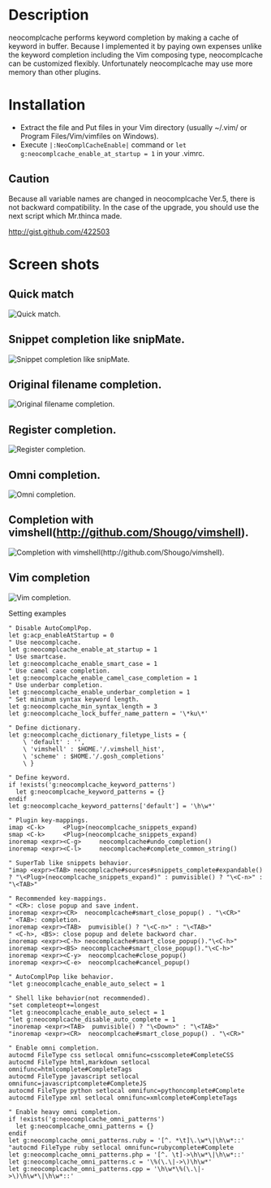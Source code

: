 Description
===========
neocomplcache performs keyword completion by making a cache of keyword in
buffer. Because I implemented it by paying own expenses unlike the keyword
completion including the Vim composing type, neocomplcache can be customized
flexibly. Unfortunately neocomplcache may use more memory than other
plugins.


Installation
============

* Extract the file and Put files in your Vim directory
   (usually ~/.vim/ or Program Files/Vim/vimfiles on Windows).
* Execute `|:NeoComplCacheEnable|` command or
`let g:neocomplcache_enable_at_startup = 1`
in your .vimrc.

Caution
-------

Because all variable names are changed in neocomplcache Ver.5, there is not
backward compatibility. In the case of the upgrade, you should use the next
script which Mr.thinca made.

http://gist.github.com/422503

Screen shots
============

Quick match
-----------
![Quick match.](http://3.bp.blogspot.com/_ci2yBnqzJgM/TD1PeahCmOI/AAAAAAAAADc/Rz_Pbpr92z4/s1600/quick_match.png)

Snippet completion like snipMate.
-----------
![Snippet completion like snipMate.](http://3.bp.blogspot.com/_ci2yBnqzJgM/SfkgaHXLS0I/AAAAAAAAAA4/TmaylpFl_Uw/s1600-h/Screenshot2.PNG)

Original filename completion.
-----------
![Original filename completion.](http://1.bp.blogspot.com/_ci2yBnqzJgM/TD1O5_bOQ2I/AAAAAAAAADE/vHf9Xg_mrTI/s1600/filename_complete.png)

Register completion.
-----------
![Register completion.](http://1.bp.blogspot.com/_ci2yBnqzJgM/TD1Pel4fomI/AAAAAAAAADk/YsAxF8i6r3w/s1600/register_complete.png)

Omni completion.
----------------
![Omni completion.](http://2.bp.blogspot.com/_ci2yBnqzJgM/TD1PTolkTBI/AAAAAAAAADU/knJ3eniuHWI/s1600/omni_complete.png)

Completion with vimshell(http://github.com/Shougo/vimshell).
------------------------------------------------------------
![Completion with vimshell(http://github.com/Shougo/vimshell).](http://1.bp.blogspot.com/_ci2yBnqzJgM/TD1PLfdQrwI/AAAAAAAAADM/2pSFRTHwYOY/s1600/neocomplcache_with_vimshell.png)

Vim completion
------------------------------------------------------------
![Vim completion.](http://1.bp.blogspot.com/_ci2yBnqzJgM/TD1PfKTlwnI/AAAAAAAAADs/nOGWTRLuae8/s1600/vim_complete.png)

Setting examples

```vim
" Disable AutoComplPop.
let g:acp_enableAtStartup = 0
" Use neocomplcache.
let g:neocomplcache_enable_at_startup = 1
" Use smartcase.
let g:neocomplcache_enable_smart_case = 1
" Use camel case completion.
let g:neocomplcache_enable_camel_case_completion = 1
" Use underbar completion.
let g:neocomplcache_enable_underbar_completion = 1
" Set minimum syntax keyword length.
let g:neocomplcache_min_syntax_length = 3
let g:neocomplcache_lock_buffer_name_pattern = '\*ku\*'

" Define dictionary.
let g:neocomplcache_dictionary_filetype_lists = {
    \ 'default' : '',
    \ 'vimshell' : $HOME.'/.vimshell_hist',
    \ 'scheme' : $HOME.'/.gosh_completions'
    \ }

" Define keyword.
if !exists('g:neocomplcache_keyword_patterns')
  let g:neocomplcache_keyword_patterns = {}
endif
let g:neocomplcache_keyword_patterns['default'] = '\h\w*'

" Plugin key-mappings.
imap <C-k>     <Plug>(neocomplcache_snippets_expand)
smap <C-k>     <Plug>(neocomplcache_snippets_expand)
inoremap <expr><C-g>     neocomplcache#undo_completion()
inoremap <expr><C-l>     neocomplcache#complete_common_string()

" SuperTab like snippets behavior.
"imap <expr><TAB> neocomplcache#sources#snippets_complete#expandable() ? "\<Plug>(neocomplcache_snippets_expand)" : pumvisible() ? "\<C-n>" : "\<TAB>"

" Recommended key-mappings.
" <CR>: close popup and save indent.
inoremap <expr><CR>  neocomplcache#smart_close_popup() . "\<CR>"
" <TAB>: completion.
inoremap <expr><TAB>  pumvisible() ? "\<C-n>" : "\<TAB>"
" <C-h>, <BS>: close popup and delete backword char.
inoremap <expr><C-h> neocomplcache#smart_close_popup()."\<C-h>"
inoremap <expr><BS> neocomplcache#smart_close_popup()."\<C-h>"
inoremap <expr><C-y>  neocomplcache#close_popup()
inoremap <expr><C-e>  neocomplcache#cancel_popup()

" AutoComplPop like behavior.
"let g:neocomplcache_enable_auto_select = 1

" Shell like behavior(not recommended).
"set completeopt+=longest
"let g:neocomplcache_enable_auto_select = 1
"let g:neocomplcache_disable_auto_complete = 1
"inoremap <expr><TAB>  pumvisible() ? "\<Down>" : "\<TAB>"
"inoremap <expr><CR>  neocomplcache#smart_close_popup() . "\<CR>"

" Enable omni completion.
autocmd FileType css setlocal omnifunc=csscomplete#CompleteCSS
autocmd FileType html,markdown setlocal omnifunc=htmlcomplete#CompleteTags
autocmd FileType javascript setlocal omnifunc=javascriptcomplete#CompleteJS
autocmd FileType python setlocal omnifunc=pythoncomplete#Complete
autocmd FileType xml setlocal omnifunc=xmlcomplete#CompleteTags

" Enable heavy omni completion.
if !exists('g:neocomplcache_omni_patterns')
  let g:neocomplcache_omni_patterns = {}
endif
let g:neocomplcache_omni_patterns.ruby = '[^. *\t]\.\w*\|\h\w*::'
"autocmd FileType ruby setlocal omnifunc=rubycomplete#Complete
let g:neocomplcache_omni_patterns.php = '[^. \t]->\h\w*\|\h\w*::'
let g:neocomplcache_omni_patterns.c = '\%(\.\|->\)\h\w*'
let g:neocomplcache_omni_patterns.cpp = '\h\w*\%(\.\|->\)\h\w*\|\h\w*::'
```
